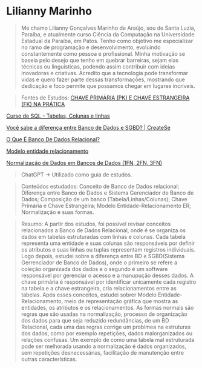 # Lilianny Marinho

> Me chamo Lilianny Gonçalves Marinho de Araújo, sou de Santa Luzia, Paraíba, e atualmente curso Ciência da Computação na Universidade Estadual da Paraíba, em Patos. Tenho como objetivo me especializar no ramo de programação e desenvolvimento, evoluindo constantemente como pessoa e profissional. Minha motivação se baseia pelo desejo que tenho em quebrar barreiras, sejam elas técnicas ou linguísticas, podendo assim contribuir com ideias inovadoras e criativas. Acredito que a tecnologia pode transformar vidas e quero fazer parte dessas transformações, mostrando que dedicação e foco permite que possamos chegar em lugares incríveis.

> Fontes de  Estudos:
[CHAVE PRIMÁRIA (PK) E CHAVE ESTRANGEIRA (FK) NA PRÁTICA](https://youtu.be/1nVfkblf-c8?si=l0PKUD8SJg-7iUul)

[Curso de SQL - Tabelas, Colunas e linhas](https://youtu.be/2y33edbRCRw?si=P-pkyqlS2vhiU9IP)

[Você sabe a diferença entre Banco de Dados e SGBD? | CreateSe](https://youtu.be/yQkp1Eze400?si=SP_E5wjArwJ6Ob7M)

[O Que É Banco De Dados Relacional?](https://youtu.be/tRK4-wkTt9I?si=7pOZzy8t9Dof2-E8)

[Modelo entidade relacionamento](https://youtu.be/xN7B-_9YqAE?si=7_U4Td6KJlqhNLCH)

[Normalização de Dados em Bancos de Dados (1FN, 2FN, 3FN)](https://youtu.be/TOFZQ5wm1UI?si=2PfepFaDgaTQyEar)

>ChatGPT -> Utilizado como guia de estudos.

> Conteúdos estudados: Conceito de Banco de Dados relacional; Diferença entre Banco de Dados e Sistema Gerenciador de Banco de Dados; Composição de um banco (Tabela/Linhas/Colunas); Chave Primária e Chave Estrangeira; Modelo Entidade-Relacionamento ER; Normalização e suas formas.

> Resumo: 
>A partir dos estudos, foi possível revisar conceitos relacionados a Banco de Dados Relacional, onde é se organiza os dados em tabelas estruturadas com linhas e colunas. Cada tabela representa uma entidade e suas colunas são responsáveis por definir os atributos e suas linhas ou tuplas representam registros individuais. Logo depois, estudei sobre a diferença entre BD e SGBD(Sistema Gerrenciador de Banco de Dados), onde o primeiro se refere a coleção organizada dos dados e o segundo é um software responsável por gerenciar o acesso e a manupução desses dados. A chave primária é responsável por identificar unicamente cada registro na tabela e a chave estrangeira, cria relacionamentos entre as tabelas.
>Após esses conceitos, estudei sobrer Modelo Entidade-Relacionamento, meio de representação gráfica que mostra as entidades, os atributos e os relacionamentos. As formas normais são regras que são usadas na normalização, processo de organização dos dados para que seja reduzido redundâncias, de um BD Relacional, cada uma das regras corrige um problmea na estruturas dos dados, como por exemplo repetições, dados malorganizados ou relações confusas. Um exemplo de como uma tabela mal estruturada pode ser melhorada usando a normalização é dados organizados, sem repetições desnecessárias, facilitação de manutenção entre outras características.
